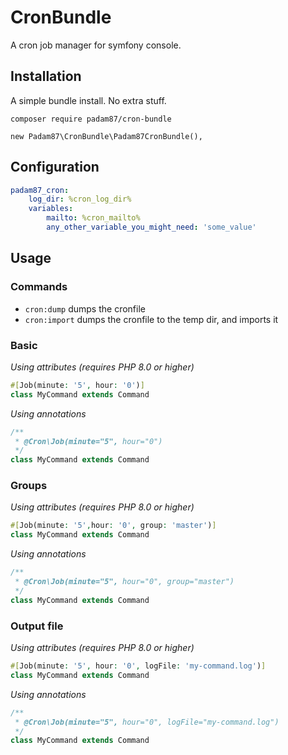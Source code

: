 # CronBundle
A cron job manager for symfony console.

## Installation

A simple bundle install. No extra stuff.

```composer require padam87/cron-bundle```

```new Padam87\CronBundle\Padam87CronBundle(),```

## Configuration

```yaml
padam87_cron:
    log_dir: %cron_log_dir%
    variables:
        mailto: %cron_mailto%
        any_other_variable_you_might_need: 'some_value'
```

## Usage

### Commands

- `cron:dump` dumps the cronfile
- `cron:import` dumps the cronfile to the temp dir, and imports it

### Basic

_Using attributes (requires PHP 8.0 or higher)_
```php
#[Job(minute: '5', hour: '0')]
class MyCommand extends Command
```

_Using annotations_
```php
/**
 * @Cron\Job(minute="5", hour="0")
 */
class MyCommand extends Command
```

### Groups

_Using attributes (requires PHP 8.0 or higher)_
```php
#[Job(minute: '5',hour: '0', group: 'master')]
class MyCommand extends Command
```

_Using annotations_
```php
/**
 * @Cron\Job(minute="5", hour="0", group="master")
 */
class MyCommand extends Command
```

### Output file
_Using attributes (requires PHP 8.0 or higher)_
```php
#[Job(minute: '5', hour: '0', logFile: 'my-command.log')]
class MyCommand extends Command
```

_Using annotations_
```php
/**
 * @Cron\Job(minute="5", hour="0", logFile="my-command.log")
 */
class MyCommand extends Command
```


